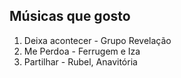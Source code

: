 ## Músicas que gosto
1. Deixa acontecer - Grupo Revelação
2. Me Perdoa - Ferrugem e Iza
3. Partilhar - Rubel, Anavitória
